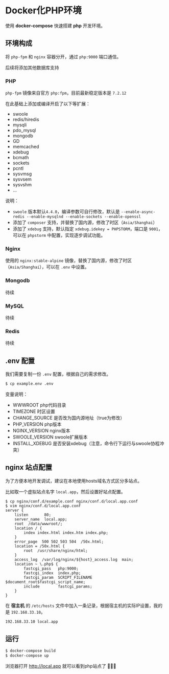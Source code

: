 #  Docker化PHP环境

使用 **docker-compose** 快速搭建 **php** 开发环境。

## 环境构成

将 `php-fpm` 和 `nginx` 容器分开，通过 `php:9000` 端口通信。

后续将添加其他数据库支持


### PHP

`php-fpm` 镜像来自官方 `php:fpm`，目前最新稳定版本是 `7.2.12`

在此基础上添加或编译开启了以下等扩展：

- swoole
- redis/hiredis
- mysqli
- pdo_mysql
- mongodb
- GD
- memcached
- xdebug
- bcmath
- sockets
- pcntl
- sysvmsg
- sysvsem
- sysvshm
- ...

说明：

- `swoole` 版本默认`4.4.0`，编译参数可自行修改，默认是 `--enable-async-redis --enable-mysqlnd --enable-sockets --enable-openssl`
- 添加了 `composer` 支持，并替换了国内源，修改了时区（`Asia/Shanghai`）
- 添加了 `xdebug` 支持，默认指定 `xdebug.idekey = PHPSTORM`，端口是 `9001`，可以在 `phpstorm` 中配置，实现逐步调试功能。

### Nginx

使用的 `nginx:stable-alpine` 镜像，替换了国内源，修改了时区（`Asia/Shanghai`），可以在 `.env` 中设置。

### Mongodb

待续

### MySQL

待续

### Redis

待续

## .env 配置

我们需要复制一份 `.env` 配置，根据自己的需求修改。

```bash
$ cp example.env .env
```

变量说明：

- WWWROOT php代码目录
- TIMEZONE 时区设置
- CHANGE_SOURCE 是否改为国内源地址（true为修改）
- PHP_VERSION php版本
- NGINX_VERSION nginx版本
- SWOOLE_VERSION swoole扩展版本
- INSTALL_XDEBUG 是否安装xdebug（注意，命令行下运行与swoole协程冲突）

## nginx 站点配置

为了方便本地开发调试，建议在本地使用hosts域名方式区分多站点。

比如取一个虚拟站点名字 `local.app`，然后设置好站点配置。

```nginx
$ cp nginx/conf.d/example.conf nginx/conf.d/local.app.conf
$ vim nginx/conf.d/local.app.conf
server {
    listen       80;
    server_name  local.app;
    root  /data/wwwroot/;
    location / {
        index index.html index.htm index.php;
    }
    error_page  500 502 503 504  /50x.html;
    location = /50x.html {
        root  /usr/share/nginx/html;
    }
    access_log  /var/log/nginx/${host}_access.log  main;
    location ~ \.php$ {
        fastcgi_pass   php:9000;
        fastcgi_index  index.php;
        fastcgi_param  SCRIPT_FILENAME  $document_root$fastcgi_script_name;
        include        fastcgi_params;
    }
}
```

在 **宿主机** 的 `/etc/hosts` 文件中加入一条记录，根据宿主机的实际IP设置，我的是 `192.168.33.10`。

```bash
192.168.33.10 local.app
```

## 运行

```bash
$ docker-compose build
$ docker-compose up
```

浏览器打开 http://local.app 就可以看到php站点了 :tada::tada::tada: